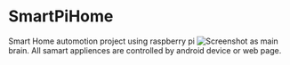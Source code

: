 # SmartPiHome
Smart Home automotion project using raspberry pi ![Screenshot](raspberry_pi_3.png) as main brain. All samart appliences are controlled by android device or web page.

